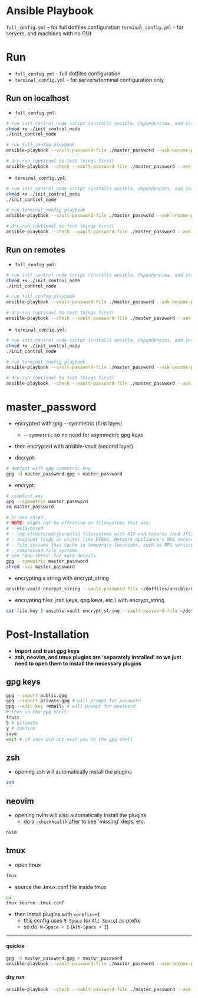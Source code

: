 # Ansible Playbook

`full_config.yml` - for full dotfiles configuration
`terminal_config.yml` - for servers, and machines with no GUI


# Run

- `full_config.yml` - full dotfiles configuration
- `terminal_config.yml` - for servers/terminal configuration only

## Run on localhost

- `full_config.yml`:
```bash
# run init_control_node script (installs ansible, dependencies, and initializes master_password with gpg)
chmod +x ./init_control_node
./init_control_node

# run full_config playbook
ansible-playbook --vault-password-file ./master_password --ask-become-pass full_config.yml

# dry-run (optional to test things first)
ansible-playbook --check --vault-password-file ./master_password --ask-become-pass full_config.yml
```

- `terminal_config.yml`:
```bash
# run init_control_node script (installs ansible, dependencies, and initializes master_password with gpg)
chmod +x ./init_control_node
./init_control_node

# run terminal_config playbook
ansible-playbook --vault-password-file ./master_password --ask-become-pass terminal_config.yml

# dry-run (optional to test things first)
ansible-playbook --check --vault-password-file ./master_password --ask-become-pass terminal_config.yml
```

## Run on remotes

- `full_config.yml`:
```bash
# run init_control_node script (installs ansible, dependencies, and initializes master_password with gpg)
chmod +x ./init_control_node
./init_control_node

# run full_config playbook
ansible-playbook --vault-password-file ./master_password --ask-become-pass -i inventory/hosts.ini full_config.yml

# dry-run (optional to test things first)
ansible-playbook --check --vault-password-file ./master_password --ask-become-pass -i inventory/hosts.ini full_config.yml
```

- `terminal_config.yml`:
```bash
# run init_control_node script (installs ansible, dependencies, and initializes master_password with gpg)
chmod +x ./init_control_node
./init_control_node

# run terminal_config playbook
ansible-playbook --vault-password-file ./master_password --ask-become-pass -i inventory/hosts.ini terminal_config.yml

# dry-run (optional to test things first)
ansible-playbook --check --vault-password-file ./master_password --ask-become-pass -i inventory/hosts.ini terminal_config.yml
```

# master_password

- encrypted with gpg --symmetric (first layer)
  - `--symmetric` so no need for asymmetric gpg keys
- then encrypted with ansible-vault (second layer)

- decrypt:

```bash
# decrypt with gpg symmetric key
gpg -d master_password.gpg > master_password
```

- encrypt:

```bash
# simplest way
gpg --symmetric master_password
rm master_password

# or use shred
# NOTE: might not be effective on filesystems that are:
# - RAID-based
# - log-structured/journaled filesystems with AIX and Solaris (and JFS, ReiserFS, XFS, Ext3, etc.)
# - snapshot (copy on write) like BTRFS, Network Appliance's NFS server
# - file systems that cache in temporary locations, such as NFS version 3 clients
# - compressed file systems
# see 'man shred' for more details
gpg --symmetric master_password
shred -uvz master_password
```

- encrypting a string with encrypt_string

```bash
ansible-vault encrypt_string --vault-password-file ~/dotfiles/ansible/master_password "string to encrypt" --name "VERY_SECRET_VARIABLE_NAME"
```

- encrypting files (ssh keys, gpg keys, etc.) with encrypt_string

```bash
cat file.key | ansible-vault encrypt_string --vault-password-file ~/dotfiles/ansible/master_password --stdin-name "file.key"
```

# Post-Installation

- **import and trust gpg keys**
- **zsh, neovim, and tmux plugins are 'separately installed' so we just need to open them to install the necessary plugins**

## gpg keys

```bash
gpg --import public.gpg
gpg --import private.gpg # will prompt for password
gpg --edit-key <email> # will prompt for password
# then in the gpg-shell:
trust
5 # ultimate
y # confirm
save
exit # if save did not exit you to the gpg-shell
```

## zsh

- opening zsh will automatically install the plugins

```bash
zsh
```

## neovim

- opening nvim will also automatically install the plugins
  - do a `:checkhealth` after to see 'missing' deps, etc.

```bash
nvim
```

## tmux

- open tmux

```bash
tmux
```

- source the .tmux.conf file inside tmux

```bash
cd
tmux source .tmux.conf
```

- then install plugins with `<prefix>+I`
  - this config uses `M-Space` (or `Alt-Space`) as prefix
  - so do: `M-Space + I` (`Alt-Space + I`)


---

#### quickie

```bash
gpg -d master_password.gpg > master_password
ansible-playbook --vault-password-file ./master_password --ask-become-pass full_config.yml
```

#### dry run

```bash
ansible-playbook --check --vault-password-file ./master_password --ask-become-pass full_config.yml
```
